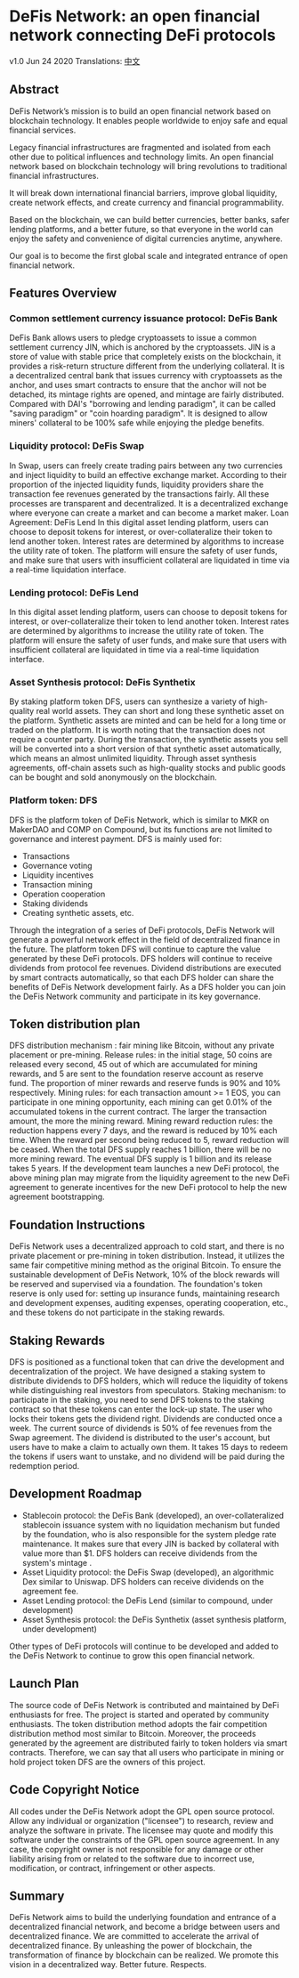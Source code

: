 
# DeFis Network: an open financial network connecting DeFi protocols

v1.0 Jun 24 2020
Translations: [中文](https://github.com/defis-network/white-paper/blob/master/whitepaper_cn.md)

## Abstract

DeFis Network’s mission is to build an open financial network based on blockchain technology. 
It enables people worldwide to enjoy safe and equal financial services.

Legacy financial infrastructures are fragmented and isolated from each other due to political influences and technology limits.
An open financial network based on blockchain technology will bring revolutions to traditional financial infrastructures. 

It will break down international financial barriers, improve global liquidity, create network effects, and create currency and financial programmability.

Based on the blockchain, we can build better currencies, better banks, safer lending platforms, and a better future, 
so that everyone in the world can enjoy the safety and convenience of digital currencies anytime, anywhere.

Our goal is to become the first global scale and integrated entrance of open financial network.

## Features Overview

### Common settlement currency issuance protocol: DeFis Bank

DeFis Bank allows users to pledge cryptoassets to issue a common settlement currency JIN, which is anchored by the cryptoassets. JIN is a store of value with stable price that completely exists on the blockchain, it provides a risk-return structure different from the underlying collateral.
It is a decentralized central bank that issues currency with cryptoassets as the anchor, and uses smart contracts to ensure that the anchor will not be detached, its mintage rights are opened, and mintage are fairly distributed. 
Compared with DAI's "borrowing and lending paradigm", it can be called "saving paradigm" or "coin hoarding paradigm". It is designed to allow miners' collateral to be 100% safe while enjoying the pledge benefits.

### Liquidity protocol: DeFis Swap

In Swap, users can freely create trading pairs between any two currencies and inject liquidity to build an effective exchange market.
According to their proportion of the injected liquidity funds, liquidity providers share the transaction fee revenues generated by the transactions fairly.
All these processes are transparent and decentralized. It is a decentralized exchange where everyone can create a market and can become a market maker.
Loan Agreement: DeFis Lend
In this digital asset lending platform, users can choose to deposit tokens for interest, or over-collateralize their token to lend another token. Interest rates are determined by algorithms to increase the utility rate of token. The platform will ensure the safety of user funds, and make sure that users with insufficient collateral are liquidated in time via a real-time liquidation interface.

### Lending protocol: DeFis Lend
In this digital asset lending platform, users can choose to deposit tokens for interest, or over-collateralize their token to lend another token. Interest rates are determined by algorithms to increase the utility rate of token. The platform will ensure the safety of user funds, and make sure that users with insufficient collateral are liquidated in time via a real-time liquidation interface.

### Asset Synthesis protocol: DeFis Synthetix

By staking platform token DFS, users can synthesize a variety of high-quality real world assets. They can short and long these synthetic asset on the platform.
Synthetic assets are minted and can be held for a long time or traded on the platform. It is worth noting that the transaction does not require a counter party. During the transaction, the synthetic assets you sell will be converted into a short version of that synthetic asset automatically, which means an almost unlimited liquidity.
Through asset synthesis agreements, off-chain assets such as high-quality stocks and public goods can be bought and sold anonymously on the blockchain.

### Platform token: DFS

DFS is the platform token of DeFis Network, which is similar to MKR on MakerDAO and COMP on Compound, but its functions are not limited to governance and interest payment. DFS is mainly used for:

* Transactions
* Governance voting
* Liquidity incentives
* Transaction mining
* Operation cooperation
* Staking dividends
* Creating synthetic assets, etc.

Through the integration of a series of DeFi protocols, DeFis Network will generate a powerful network effect in the field of decentralized finance in the future.
The platform token DFS will continue to capture the value generated by these DeFi protocols. DFS holders will continue to receive dividends from protocol fee revenues.
Dividend distributions are executed by smart contracts automatically, so that each DFS holder can share the benefits of DeFis Network development fairly.
As a DFS holder you can join the DeFis Network community and participate in its key governance.

## Token distribution plan


DFS distribution mechanism : fair mining like Bitcoin, without any private placement or pre-mining.
Release rules: in the initial stage, 50 coins are released every second, 45 out of which are accumulated for mining rewards, and 5 are sent to the foundation reserve account as reserve fund. The proportion of miner rewards and reserve funds is 90% and 10% respectively.
Mining rules: for each transaction amount >= 1 EOS, you can participate in one mining opportunity, each mining can get 0.01% of the accumulated tokens in the current contract. The larger the transaction amount, the more the mining reward.
Mining reward reduction rules: the reduction happens every 7 days, and the reward is reduced by 10% each time. When the reward per second being reduced to 5, reward reduction will be ceased. When the total DFS supply reaches 1 billion, there will be no more mining reward.
The eventual DFS supply is 1 billion and its release takes 5 years.
If the development team launches a new DeFi protocol, the above mining plan may migrate from the liquidity agreement to the new DeFi agreement to generate incentives for the new DeFi protocol to help the new agreement bootstrapping.


## Foundation Instructions

DeFis Network uses a decentralized approach to cold start, and there is no private placement or pre-mining in token distribution. Instead, it utilizes the same fair competitive mining method as the original Bitcoin.
To ensure the sustainable development of DeFis Network, 10% of the block rewards will be reserved and supervised via a foundation.
The foundation's token reserve is only used for: setting up insurance funds, maintaining research and development expenses, auditing expenses, operating cooperation, etc., and these tokens do not participate in the staking rewards.

## Staking Rewards

DFS is positioned as a functional token that can drive the development and decentralization of the project. We have designed a staking system to distribute dividends to DFS holders, which will reduce the liquidity of tokens while distinguishing real investors from speculators.
Staking mechanism: to participate in the staking, you need to send DFS tokens to the staking contract so that these tokens can enter the lock-up state. The user who locks their tokens gets the dividend right.
Dividends are conducted once a week. The current source of dividends is 50% of fee revenues from the Swap agreement.
The dividend is distributed to the user's account, but users have to make a claim to actually own them.
It takes 15 days to redeem the tokens if users want to unstake, and no dividend will be paid during the redemption period.


## Development Roadmap

* Stablecoin protocol: the DeFis Bank (developed), an over-collateralized stablecoin issuance system with no liquidation mechanism but funded by the foundation, who is also responsible for the system pledge rate maintenance. It makes sure that every JIN is backed by collateral with value more than $1. DFS holders can receive dividends from the system's mintage .
* Asset Liquidity protocol: the DeFis Swap (developed), an algorithmic Dex similar to Uniswap. DFS holders can receive dividends on the agreement fee.
* Asset Lending protocol: the DeFis Lend (similar to compound, under development)
* Asset Synthesis protocol: the DeFis Synthetix (asset synthesis platform, under development)

Other types of DeFi protocols will continue to be developed and added to the DeFis Network to continue to grow this open financial network.

## Launch Plan 

The source code of DeFis Network is contributed and maintained by DeFi enthusiasts for free.
The project is started and operated by community enthusiasts.
The token distribution method adopts the fair competition distribution method most similar to Bitcoin.
Moreover, the proceeds generated by the agreement are distributed fairly to token holders via smart contracts.
Therefore, we can say that all users who participate in mining or hold project token DFS are the owners of this project.


## Code Copyright Notice


All codes under the DeFis Network adopt the GPL open source protocol.
Allow any individual or organization ("licensee") to research, review and analyze the software in private. The licensee may quote and modify this software under the constraints of the GPL open source agreement. In any case, the copyright owner is not responsible for any damage or other liability arising from or related to the software due to incorrect use, modification, or contract, infringement or other aspects.

## Summary

DeFis Network aims to build the underlying foundation and entrance of a decentralized financial network, and become a bridge between users and decentralized finance.
We are committed to accelerate the arrival of decentralized finance. By unleashing the power of blockchain, the transformation of finance by blockchain can be realized.
We promote this vision in a decentralized way.
Better future. Respects.







